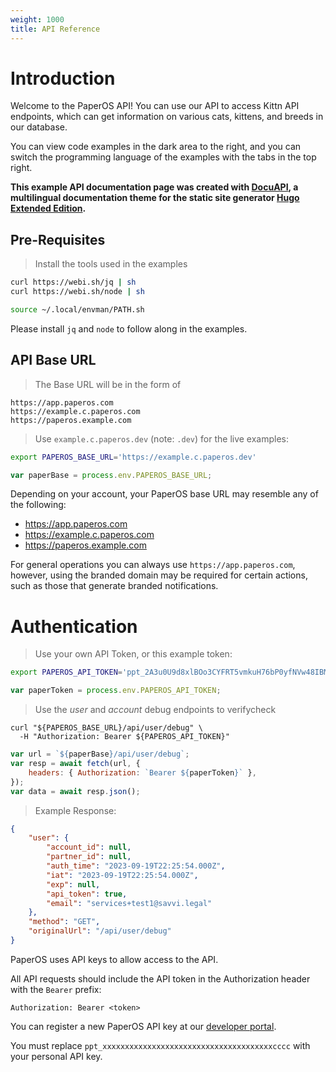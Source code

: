 ```yaml
---
weight: 1000
title: API Reference
---
```


# Introduction

Welcome to the PaperOS API! You can use our API to access Kittn API endpoints, which can get information on various cats, kittens, and breeds in our database.

You can view code examples in the dark area to the right, and you can switch the programming language of the examples with the tabs in the top right.

**This example API documentation page was created with [DocuAPI](https://github.com/bep/docuapi/), a multilingual documentation theme for the static site generator [Hugo Extended Edition](http://webinstall.dev/hugo-extended/).**

## Pre-Requisites

> Install the tools used in the examples

```sh
curl https://webi.sh/jq | sh
curl https://webi.sh/node | sh

source ~/.local/envman/PATH.sh
```

Please install `jq` and `node` to follow along in the examples.

## API Base URL

> The Base URL will be in the form of

```text
https://app.paperos.com
https://example.c.paperos.com
https://paperos.example.com
```

> Use `example.c.paperos.dev` (note: `.dev`) for the live examples:

```sh
export PAPEROS_BASE_URL='https://example.c.paperos.dev'
```

```javascript
var paperBase = process.env.PAPEROS_BASE_URL;
```

Depending on your account, your PaperOS base URL may resemble any of the following:

-   https://app.paperos.com
-   https://example.c.paperos.com
-   https://paperos.example.com

For general operations you can always use `https://app.paperos.com`, however, using the branded domain may be required for certain actions, such as those that generate branded notifications.

# Authentication

> Use your own API Token, or this example token:

```sh
export PAPEROS_API_TOKEN='ppt_2A3u0U9d8xlBOo3CYFRT5vmkuH76bP0yfNVw48IBM5'
```

```javascript
var paperToken = process.env.PAPEROS_API_TOKEN;
```

> Use the _user_ and _account_ debug endpoints to verifycheck

```shell
curl "${PAPEROS_BASE_URL}/api/user/debug" \
  -H "Authorization: Bearer ${PAPEROS_API_TOKEN}"
```

```javascript
var url = `${paperBase}/api/user/debug`;
var resp = await fetch(url, {
    headers: { Authorization: `Bearer ${paperToken}` },
});
var data = await resp.json();
```

> Example Response:

```json
{
    "user": {
        "account_id": null,
        "partner_id": null,
        "auth_time": "2023-09-19T22:25:54.000Z",
        "iat": "2023-09-19T22:25:54.000Z",
        "exp": null,
        "api_token": true,
        "email": "services+test1@savvi.legal"
    },
    "method": "GET",
    "originalUrl": "/api/user/debug"
}
```

<!--
<form id="-paper-init">
    <label>Base URL:
        <input
            type="url"
            placeholder="https://example.c.paperos.dev"
            value="https://example.c.paperos.dev"
        />
    </label>
    <label>API Token:
        <input
            type="text"
            pattern="p[A-Za-z0-9]{1,}_[A-Za-z0-9]{32,}"
            placeholder="ppt_2A3u0U9d8xlBOo3CYFRT5vmkuH76bP0yfNVw48IBM5"
            value="ppt_2A3u0U9d8xlBOo3CYFRT5vmkuH76bP0yfNVw48IBM5"
        />
    </label>
</form>
<script>
  (function () {
    'use strict';

    let $form = document.body.querySelector('#-paper-init');

}());
</script>
-->

PaperOS uses API keys to allow access to the API.

All API requests should include the API token in the Authorization header with the `Bearer` prefix:

`Authorization: Bearer <token>`

You can register a new PaperOS API key at our [developer portal](https://app.paperos.dev).

<aside class="notice">
You must replace <code>ppt_xxxxxxxxxxxxxxxxxxxxxxxxxxxxxxxxxxxxxxcccc</code> with your personal API key.
</aside>
